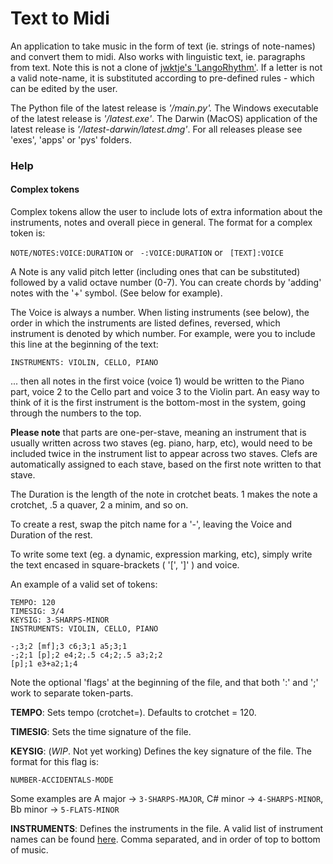 # Text to Midi

An application to take music in the form of text (ie. strings of note-names) and convert them to midi. Also works with linguistic text, ie. paragraphs from text. Note this is not a clone of [jwktje's 'LangoRhythm'](https://github.com/jwktje/langorhythm). If a letter is not a valid note-name, it is substituted according to pre-defined rules - which can be edited by the user.

The Python file of the latest release is *'/main.py'.* 
The Windows executable of the latest release is *'/latest.exe'*.
The Darwin (MacOS) application of the latest release is *'/latest-darwin/latest.dmg'*.
For all releases please see 'exes', 'apps' or 'pys' folders.


### Help
#### Complex tokens
Complex tokens allow the user to include lots of extra information about the instruments, notes and overall piece in general. The format for a complex token is:

``` NOTE/NOTES:VOICE:DURATION ```
or
``` -:VOICE:DURATION```
or 
``` [TEXT]:VOICE```

A Note is any valid pitch letter (including ones that can be substituted) followed by a valid octave number (0-7).
You can create chords by \'adding\' notes with the '+' symbol. (See below for example).

The Voice is always a number. When listing instruments (see below), the order in which the instruments are listed defines, reversed, which instrument is denoted by which number. For example, were you to include this line at the beginning of the text:

``` INSTRUMENTS: VIOLIN, CELLO, PIANO ```

... then all notes in the first voice (voice 1) would be written to the Piano part, voice 2 to the Cello part and voice 3 to the Violin part. An easy way to think of it is the first instrument is the bottom-most in the system, going through the numbers to the top.

 **Please note** that parts are one-per-stave, meaning an instrument that is usually written across two staves (eg. piano, harp, etc), would need to be included twice in the instrument list to appear across two staves. Clefs are automatically assigned to each stave, based on the first note written to that stave.  

 The Duration is the length of the note in crotchet beats. 1 makes the note a crotchet, .5 a quaver, 2 a minim, and so on.

To create a rest, swap the pitch name for a '-', leaving the Voice and Duration of the rest.

To write some text (eg. a dynamic, expression marking, etc), simply write the text encased in square-brackets ( '[', ']' ) and voice. 

An example of a valid set of tokens:

```
TEMPO: 120
TIMESIG: 3/4
KEYSIG: 3-SHARPS-MINOR
INSTRUMENTS: VIOLIN, CELLO, PIANO

-;3;2 [mf];3 c6;3;1 a5;3;1
-;2;1 [p];2 e4;2;.5 c4;2;.5 a3;2;2
[p];1 e3+a2;1;4

```

Note the optional 'flags' at the beginning of the file, and that both ':' and ';' work to separate token-parts.

**TEMPO**: Sets tempo (crotchet=). Defaults to crotchet = 120.

**TIMESIG**: Sets the time signature of the file.

**KEYSIG**: (*WIP*. Not yet working) Defines the key signature of the file. The format for this flag is:

```
NUMBER-ACCIDENTALS-MODE
```

Some examples are A major -> `3-SHARPS-MAJOR`, C# minor -> `4-SHARPS-MINOR`, Bb minor -> `5-FLATS-MINOR`

**INSTRUMENTS**: Defines the instruments in the file. A valid list of instrument names can be found [here](https://raw.githubusercontent.com/ChristianLoizou/Shorts/master/texttomidi/assets/program_codes.json). Comma separated, and in order of top to bottom of music.
